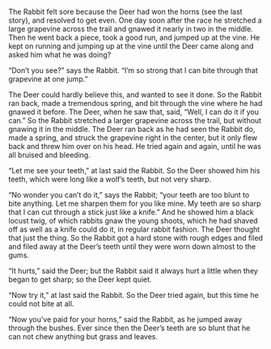 The Rabbit felt sore because the Deer had won the horns (see the last story), and resolved to get even. One day soon after the race he stretched a large grapevine across the trail and gnawed it nearly in two in the middle. Then he went back a piece, took a good run, and jumped up at the vine. He kept on running and jumping up at the vine until the Deer came along and asked him what he was doing?

“Don’t you see?” says the Rabbit. “I’m so strong that I can bite through that grapevine at one jump.”

The Deer could hardly believe this, and wanted to see it done. So the Rabbit ran back, made a tremendous spring, and bit through the vine where he had gnawed it before. The Deer, when he saw that, said, “Well, I can do it if you can.” So the Rabbit stretched a larger grapevine across the trail, but without gnawing it in the middle. The Deer ran back as he had seen the Rabbit do, made a spring, and struck the grapevine right in the center, but it only flew back and threw him over on his head. He tried again and again, until he was all bruised and bleeding.

“Let me see your teeth,” at last said the Rabbit. So the Deer showed him his teeth, which were long like a wolf’s teeth, but not very sharp.

“No wonder you can’t do it,” says the Rabbit; “your teeth are too blunt to bite anything. Let me sharpen them for you like mine. My teeth are so sharp that I can cut through a stick just like a knife.” And he showed him a black locust twig, of which rabbits gnaw the young shoots, which he had shaved off as well as a knife could do it, in regular rabbit fashion. The Deer thought that just the thing. So the Rabbit got a hard stone with rough edges and filed and filed away at the Deer’s teeth until they were worn down almost to the gums.

“It hurts,” said the Deer; but the Rabbit said it always hurt a little when they began to get sharp; so the Deer kept quiet.

“Now try it,” at last said the Rabbit. So the Deer tried again, but this time he could not bite at all.

“Now you’ve paid for your horns,” said the Rabbit, as he jumped away through the bushes. Ever since then the Deer’s teeth are so blunt that he can not chew anything but grass and leaves.
